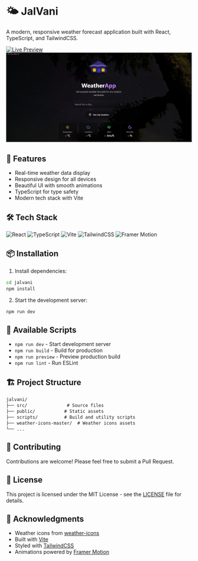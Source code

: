 # 🌤 JalVani

A modern, responsive weather forecast application built with React, TypeScript, and TailwindCSS.

[![Live Preview](https://img.shields.io/badge/Live%20Preview-Visit%20Site-green?style=for-the-badge)](https://weather-forecasts-five.vercel.app/)
![JalVani Preview](public/preview.png)

## 🚀 Features

- Real-time weather data display
- Responsive design for all devices
- Beautiful UI with smooth animations
- TypeScript for type safety
- Modern tech stack with Vite

## 🛠 Tech Stack

![React](https://img.shields.io/badge/React-18.3.1-blue?logo=react)
![TypeScript](https://img.shields.io/badge/TypeScript-5.5.3-blue?logo=typescript)
![Vite](https://img.shields.io/badge/Vite-6.2.3-purple?logo=vite)
![TailwindCSS](https://img.shields.io/badge/TailwindCSS-3.4.1-38B2AC?logo=tailwind-css)
![Framer Motion](https://img.shields.io/badge/Framer%20Motion-12.6.2-black?logo=framer)

## 📦 Installation

1. Install dependencies:

```bash
cd jalvani
npm install
```

2. Start the development server:

```bash
npm run dev
```

## 🚀 Available Scripts

- `npm run dev` - Start development server
- `npm run build` - Build for production
- `npm run preview` - Preview production build
- `npm run lint` - Run ESLint

## 🏗 Project Structure

```
jalvani/
├── src/               # Source files
├── public/           # Static assets
├── scripts/          # Build and utility scripts
├── weather-icons-master/  # Weather icons assets
└── ...
```

## 🤝 Contributing

Contributions are welcome! Please feel free to submit a Pull Request.

## 📝 License

This project is licensed under the MIT License - see the [LICENSE](LICENSE) file for details.

## 🙏 Acknowledgments

- Weather icons from [weather-icons](https://github.com/erikflowers/weather-icons)
- Built with [Vite](https://vitejs.dev/)
- Styled with [TailwindCSS](https://tailwindcss.com/)
- Animations powered by [Framer Motion](https://www.framer.com/motion/)

